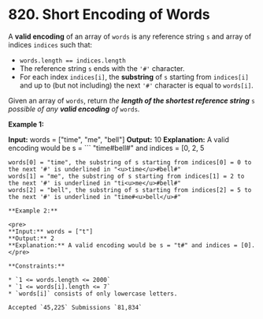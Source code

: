 # 820. Short Encoding of Words

A **valid encoding** of an array of `words` is any reference string `s` and array of indices `indices` such that:

* `words.length == indices.length`
* The reference string `s` ends with the `'#'` character.
* For each index `indices[i]`, the **substring** of `s` starting from `indices[i]` and up to (but not including) the next `'#'` character is equal to `words[i]`.

Given an array of `words`, return _the **length of the shortest reference string**_ `s` _possible of any **valid encoding** of_ `words`_._

**Example 1:**

**Input:** words = ["time", "me", "bell"]
**Output:** 10
**Explanation:** A valid encoding would be s = ```
"time#bell#" and indices = [0, 2, 5
```].
words[0] = "time", the substring of s starting from indices[0] = 0 to the next '#' is underlined in "<u>time</u>#bell#"
words[1] = "me", the substring of s starting from indices[1] = 2 to the next '#' is underlined in "ti<u>me</u>#bell#"
words[2] = "bell", the substring of s starting from indices[2] = 5 to the next '#' is underlined in "time#<u>bell</u>#"

**Example 2:**

<pre>
**Input:** words = ["t"]
**Output:** 2
**Explanation:** A valid encoding would be s = "t#" and indices = [0].
</pre>

**Constraints:**

* `1 <= words.length <= 2000`
* `1 <= words[i].length <= 7`
* `words[i]` consists of only lowercase letters.

Accepted `45,225` Submissions `81,834`
